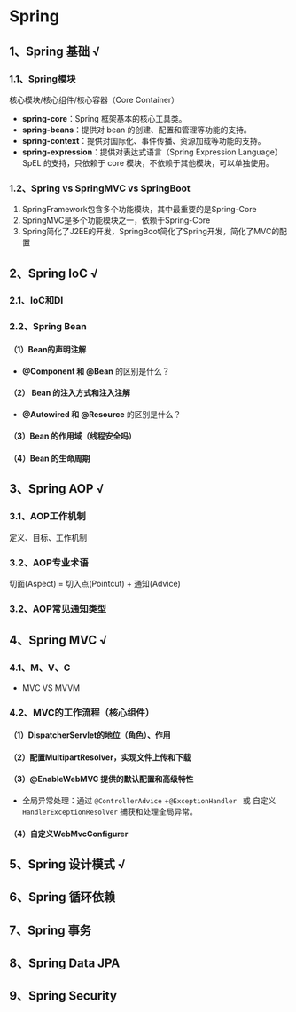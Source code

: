 # Spring



## 1、Spring 基础 √

### 1.1、Spring模块

核心模块/核心组件/核心容器（Core Container）

- **spring-core**：Spring 框架基本的核心工具类。
- **spring-beans**：提供对 bean 的创建、配置和管理等功能的支持。
- **spring-context**：提供对国际化、事件传播、资源加载等功能的支持。
- **spring-expression**：提供对表达式语言（Spring Expression Language） SpEL 的支持，只依赖于 core 模块，不依赖于其他模块，可以单独使用。

### 1.2、Spring vs SpringMVC vs SpringBoot

1. SpringFramework包含多个功能模块，其中最重要的是Spring-Core
2. SpringMVC是多个功能模块之一，依赖于Spring-Core
3. Spring简化了J2EE的开发，SpringBoot简化了Spring开发，简化了MVC的配置



## 2、Spring IoC √

### 2.1、IoC和DI

### 2.2、Spring Bean

#### （1）Bean的**声明**注解

- **@Component 和 @Bean** 的区别是什么？	

#### （2） Bean 的注入方式和注入注解

- **@Autowired 和 @Resource** 的区别是什么？

#### （3）Bean 的作用域（线程安全吗）

#### （4）Bean 的生命周期



## 3、Spring AOP √

### 3.1、AOP工作机制

定义、目标、工作机制

### 3.2、AOP专业术语

切面(Aspect) = 切入点(Pointcut) + 通知(Advice)

### 3.2、AOP常见通知类型



## 4、Spring MVC √

### 4.1、M、V、C

- MVC VS MVVM

### 4.2、MVC的工作流程（核心组件）

#### （1）DispatcherServlet的地位（角色）、作用

#### （2）配置MultipartResolver，实现文件上传和下载

#### （3）@EnableWebMVC 提供的默认配置和高级特性

- 全局异常处理：通过 `@ControllerAdvice` +`@ExceptionHandler ` 或 自定义 `HandlerExceptionResolver` 捕获和处理全局异常。

#### （4）自定义WebMvcConfigurer



## 5、Spring 设计模式 √



## 6、Spring 循环依赖



## 7、Spring 事务



## 8、Spring Data JPA



## 9、Spring Security